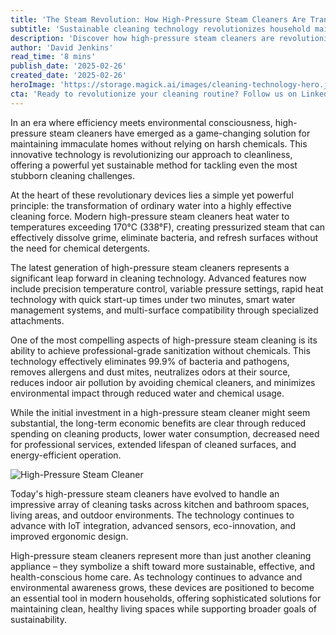 ```yaml
---
title: 'The Steam Revolution: How High-Pressure Steam Cleaners Are Transforming Modern Home Care'
subtitle: 'Sustainable cleaning technology revolutionizes household maintenance'
description: 'Discover how high-pressure steam cleaners are revolutionizing home maintenance with chemical-free cleaning technology that promises both effectiveness and environmental sustainability. This innovative approach transforms ordinary water into a powerful cleaning force, offering economic benefits and superior sanitization across multiple surfaces.'
author: 'David Jenkins'
read_time: '8 mins'
publish_date: '2025-02-26'
created_date: '2025-02-26'
heroImage: 'https://storage.magick.ai/images/cleaning-technology-hero.jpg'
cta: 'Ready to revolutionize your cleaning routine? Follow us on LinkedIn for the latest updates on sustainable home care technology and expert insights into maintaining a healthier, cleaner living space.'
---
```


In an era where efficiency meets environmental consciousness, high-pressure steam cleaners have emerged as a game-changing solution for maintaining immaculate homes without relying on harsh chemicals. This innovative technology is revolutionizing our approach to cleanliness, offering a powerful yet sustainable method for tackling even the most stubborn cleaning challenges.

At the heart of these revolutionary devices lies a simple yet powerful principle: the transformation of ordinary water into a highly effective cleaning force. Modern high-pressure steam cleaners heat water to temperatures exceeding 170°C (338°F), creating pressurized steam that can effectively dissolve grime, eliminate bacteria, and refresh surfaces without the need for chemical detergents.

The latest generation of high-pressure steam cleaners represents a significant leap forward in cleaning technology. Advanced features now include precision temperature control, variable pressure settings, rapid heat technology with quick start-up times under two minutes, smart water management systems, and multi-surface compatibility through specialized attachments.

One of the most compelling aspects of high-pressure steam cleaning is its ability to achieve professional-grade sanitization without chemicals. This technology effectively eliminates 99.9% of bacteria and pathogens, removes allergens and dust mites, neutralizes odors at their source, reduces indoor air pollution by avoiding chemical cleaners, and minimizes environmental impact through reduced water and chemical usage.

While the initial investment in a high-pressure steam cleaner might seem substantial, the long-term economic benefits are clear through reduced spending on cleaning products, lower water consumption, decreased need for professional services, extended lifespan of cleaned surfaces, and energy-efficient operation.

![High-Pressure Steam Cleaner](https://storage.magick.ai/images/cleaning-technology-inline1.jpg)

Today's high-pressure steam cleaners have evolved to handle an impressive array of cleaning tasks across kitchen and bathroom spaces, living areas, and outdoor environments. The technology continues to advance with IoT integration, advanced sensors, eco-innovation, and improved ergonomic design.

High-pressure steam cleaners represent more than just another cleaning appliance – they symbolize a shift toward more sustainable, effective, and health-conscious home care. As technology continues to advance and environmental awareness grows, these devices are positioned to become an essential tool in modern households, offering sophisticated solutions for maintaining clean, healthy living spaces while supporting broader goals of sustainability.